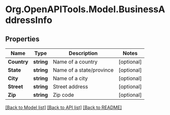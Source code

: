 
# Org.OpenAPITools.Model.BusinessAddressInfo

## Properties

Name | Type | Description | Notes
------------ | ------------- | ------------- | -------------
**Country** | **string** | Name of a country | [optional] 
**State** | **string** | Name of a state/province | [optional] 
**City** | **string** | Name of a city | [optional] 
**Street** | **string** | Street address | [optional] 
**Zip** | **string** | Zip code | [optional] 

[[Back to Model list]](../README.md#documentation-for-models)
[[Back to API list]](../README.md#documentation-for-api-endpoints)
[[Back to README]](../README.md)

